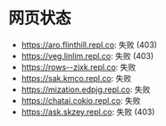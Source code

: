 # 网页状态
- https://aro.flinthill.repl.co: 失败 (403)
- https://veg.linlim.repl.co: 失败 (403)
- https://rows--zixk.repl.co: 失败
- https://sak.kmco.repl.co: 失败
- https://mization.edpjg.repl.co: 失败
- https://chatai.cokio.repl.co: 失败
- https://ask.skzey.repl.co: 失败 (403)
